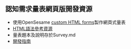## 認知需求量表網頁版開發資源

- 使用OpenSesame [custom HTML forms](https://osdoc.cogsci.nl/4.1/manual/forms/html/)製作網頁式量表
- [HTML語法參考資源](https://www.w3schools.com/html/default.asp)
- 量表題本及說明存於Survey.md
- [開發指南](https://scgeeker.github.io/Online_EXP/VibeJATOS.html)
